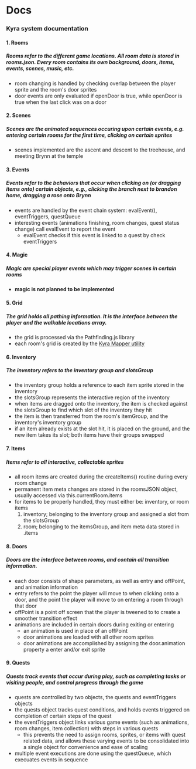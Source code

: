 # Docs

### Kyra system documentation

#### 1. Rooms
##### Rooms refer to the different game locations. All room data is stored in **rooms.json.** Every room contains its own background, doors, items, events, scenes, music, etc.
- room changing is handled by checking overlap between the player sprite and the room's door sprites
- door events are only evaluated if openDoor is true, while openDoor is true when the last click was on a door

#### 2. Scenes
##### Scenes are the animated sequences occuring upon certain events, e.g. entering certain rooms for the first time, clicking on certain sprites
- scenes implemented are the ascent and descent to the treehouse, and meeting Brynn at the temple

#### 3. Events
##### Events refer to the behaviors that occur when clicking on (or dragging items onto) certain objects, e.g., clicking the branch next to brandon home, dragging a rose onto Brynn
- events are handled by the event chain system: evalEvent(), eventTriggers, questQueue
- interesting events (animations finishing, room changes, quest status change) call evalEvent to report the event
	-	evalEvent checks if this event is linked to a quest by check eventTriggers

#### 4. Magic
##### Magic are special player events which may trigger scenes in certain rooms
- **magic is not planned to be implemented**

#### 5. Grid
##### The grid holds all pathing information. It is the interface between the player and the walkable locations array.
- the grid is processed via the Pathfinding.js library
- each room's grid is created by the [Kyra Mapper utility](https://github.com/jonoco/Kyra-Mapper)

#### 6. Inventory
##### The inventory refers to the inventory group and slotsGroup
- the inventory group holds a reference to each item sprite stored in the inventory
- the slotsGroup represents the interactive region of the inventory
- when items are dragged onto the inventory, the item is checked against the slotsGroup to find which slot of the inventory they hit
- the item is then transferred from the room's itemGroup, and the inventory's inventory group
- if an item already exists at the slot hit, it is placed on the ground, and the new item takes its slot; both items have their groups swapped

#### 7. Items
##### Items refer to all interactive, collectable sprites
-	all room items are created during the createItems() routine during every room change
- permanent item meta changes are stored in the roomsJSON object, usually accessed via this.currentRoom.items
-	for items to be properly handled, they must either be: inventory, or room items
	1. inventory; belonging to the inventory group and assigned a slot from the slotsGroup
	2. room; belonging to the itemsGroup, and item meta data stored in <room>.items

#### 8. Doors
##### Doors are the interface between rooms, and contain all transition information.
- each door consists of shape parameters, as well as entry and offPoint, and animation information
- entry refers to the point the player will move to when clicking onto a door, and the point the player will move to on entering a room through that door
- offPoint is a point off screen that the player is tweened to to create a smoother transition effect
- animations are included in certain doors during exiting or entering
	- an animation is used in place of an offPoint
	- door animations are loaded with all other room sprites
	- door animations are accomplished by assigning the door.animation property a enter and/or exit sprite

#### 9. Quests
##### Quests track events that occur during play, such as completing tasks or visiting people, and control progress through the game
-	quests are controlled by two objects, the quests and eventTriggers objects
-	the quests object tracks quest conditions, and holds events triggered on completion of certain steps of the quest
- the eventTriggers object links various game events (such as animations, room changes, item collection) with steps in various quests
	- this prevents the need to assign rooms, sprites, or items with quest related data, and allows these varying events to be consolidated into a single object for convenience and ease of scaling
- multiple event executions are done using the questQueue, which execuates events in sequence


